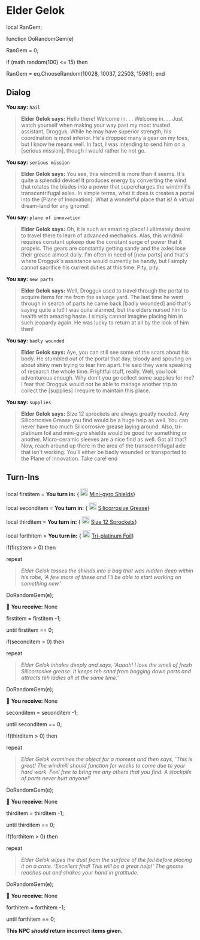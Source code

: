 # Elder Gelok


local RanGem;

function DoRandomGem(e)

RanGem = 0;



if (math.random(100) <= 15) then


RanGem = eq.ChooseRandom(10028, 10037, 22503, 15981); 
end



## Dialog

**You say:** `hail`



>**Elder Gelok says:** Hello there! Welcome in. . . Welcome in. . . Just watch yourself when making your way past my most trusted assistant, Drogguk. While he may have superior strength, his coordination is most inferior. He's dropped many a gear on my toes, but I know he means well. In fact, I was intending to send him on a [serious mission], though I would rather he not go.

**You say:** `serious mission`



>**Elder Gelok says:** You see, this windmill is more than it seems. It's quite a splendid device! It produces energy by converting the wind that rotates the blades into a power that supercharges the windmill's transcentrifugal axles. In simple terms, what it does is creates a portal into the [Plane of Innovation]. What a wonderful place that is! A virtual dream-land for any gnome!

**You say:** `plane of innovation`



>**Elder Gelok says:** Oh, it is such an amazing place! I ultimately desire to travel there to learn of advanced mechanics. Alas, this windmill requires constant upkeep due the constant surge of power that it propels. The gears are constantly getting sandy and the axles lose their grease almost daily. I'm often in need of [new parts] and that's where Drogguk's assistance would currently be handy, but I simply cannot sacrifice his current duties at this time. Pity, pity.

**You say:** `new parts`



>**Elder Gelok says:** Well, Drogguk used to travel through the portal to acquire items for me from the salvage yard. The last time he went through in search of parts he came back [badly wounded] and that's saying quite a lot! I was quite alarmed, but the elders nursed him to health with amazing haste. I simply cannot imagine placing him in such jeopardy again. He was lucky to return at all by the look of him then!

**You say:** `badly wounded`



>**Elder Gelok says:** Aye, you can still see some of the scars about his body. He stumbled out of the portal that day, bloody and spouting on about shiny men trying to tear him apart. He said they were speaking of research the whole time. Frightful stuff, really. Well, you look adventurous enough. Why don't you go collect some supplies for me? I fear that Drogguk would not be able to manage another trip to collect the [supplies] I require to maintain this place.

**You say:** `supplies`



>**Elder Gelok says:** Size 12 sprockets are always greatly needed. Any Silicorrosive Grease you find would be a huge help as well. You can never have too much Silicorrosive grease laying around. Also, tri-platinum foil and mini-gyro shields would be good for something or another. Micro-ceramic sleeves are a nice find as well. Got all that? Now, reach around up there in the area of the transcentrifugal axle that isn't working. You'll either be badly wounded or transported to the Plane of Innovation. Take care!
end
  


## Turn-Ins





local firstitem =  **You turn in:**  { <img style="background:url(/static/icons/blank_slot.gif);width:20px;height:20px;" src="/static/icons/item_1026.png" alt="" /> <a
                                href="/item/28164" data-url="28164" class="tooltip-link link">Mini-gyro Shields</a>}

local seconditem =  **You turn in:**  { <img style="background:url(/static/icons/blank_slot.gif);width:20px;height:20px;" src="/static/icons/item_1006.png" alt="" /> <a
                                href="/item/28165" data-url="28165" class="tooltip-link link">Silicorrosive Grease</a>}

local thirditem =  **You turn in:**  { <img style="background:url(/static/icons/blank_slot.gif);width:20px;height:20px;" src="/static/icons/item_731.png" alt="" /> <a
                                href="/item/28162" data-url="28162" class="tooltip-link link">Size 12 Sprockets</a>}

local forthitem =  **You turn in:**  { <img style="background:url(/static/icons/blank_slot.gif);width:20px;height:20px;" src="/static/icons/item_1036.png" alt="" /> <a
                                href="/item/28163" data-url="28163" class="tooltip-link link">Tri-platinum Foil</a>}



if(firstitem > 0) then


repeat



>*Elder Gelok tosses the shields into a bag that was hidden deep within his robe, 'A few more of these and I'll be able to start working on something new.'*



DoRandomGem(e);



 &#127873; **You receive:** None 

 



firstitem = firstitem -1;


until firstitem == 0;



if(seconditem > 0) then


repeat



>*Elder Gelok inhales deeply and says, 'Aaaah! I love the smell of fresh Silicorrosive grease. It keeps teh sand from bogging down parts and attracts teh ladies all at the same time.'*



DoRandomGem(e);



 &#127873; **You receive:** None 

 



seconditem = seconditem -1;


until seconditem == 0;



if(thirditem > 0) then


repeat



>*Elder Gelok examines the object for a moment and then says, 'This is great! The windmill should function for weeks to come due to your hard work. Feel free to bring me any others that you find. A stockpile of parts never hurt anyone!'*



DoRandomGem(e);



 &#127873; **You receive:** None 

 



thirditem = thirditem -1;


until thirditem == 0;



if(forthitem > 0) then


repeat



>*Elder Gelok wipes the dust from the surface of the foil before placing it on a crate. 'Excellent find! This will be a great help!' The gnome reaches out and shakes your hand in gratitude.*



DoRandomGem(e);



 &#127873; **You receive:** None 

 



forthitem = forthitem -1;


until forthitem == 0;

**This NPC *should* return incorrect items given.**
